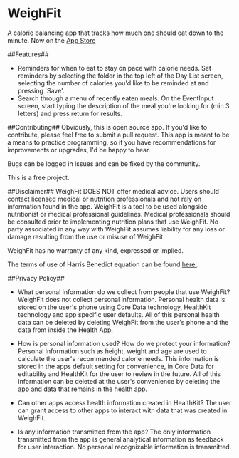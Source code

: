 # WeighFit

A calorie balancing app that tracks how much one should eat down to the minute. Now on the [App Store](https://itunes.apple.com/us/app/weigh-fit/id1078998317?ls=1&mt=8)

##Features##
* Reminders for when to eat to stay on pace with calorie needs. 
Set reminders by selecting the folder in the top left of the Day List screen, selecting the number of calories you'd like to be reminded at and pressing 'Save'.
* Search through a menu of recently eaten meals.
On the EventInput screen, start typing the description of the meal you're looking for (min 3 letters) and press return for results.

##Contributing##
Obviously, this is open source app. If you'd like to contribute, please feel free to submit a pull request. This app is meant to be a means to practice programming, so if you have recommendations for improvements or upgrades, I'd be happy to hear. 

Bugs can be logged in issues and can be fixed by the community. 

This is a free project. 

##Disclaimer##
 WeighFit DOES NOT offer medical advice. Users should contact licensed medical or nutrition professionals and not rely on information found in the app. WeighFit is a tool to be used alongside nutritionist or medical professional guidelines. Medical professionals should be consulted prior to implementing nutrition plans that use WeighFit. No party associated in any way with WeighFit assumes liability for any loss or damage resulting from the use or misuse of WeighFit. 

 WeighFit has no warranty of any kind, expressed or implied. 

 The terms of use of Harris Benedict equation can be found [here.](http://www.bmi-calculator.net/disclaimer.php).

##Privacy Policy##
* What personal information do we collect from people that use WeighFit?
WeighFit does not collect personal information. Personal health data is stored on the user's phone using Core Data technology, HealthKit technology and app specific user defaults. All of this personal health data can be deleted by deleting WeighFit from the user's phone and the data from inside the Health App. 

* How is personal information used? How do we protect your information?
Personal information such as height, weight and age are used to calculate the user's recommended calorie needs. This information is stored in the apps default setting for convenience, in Core Data for editability and HealthKit for the user to review in the future. All of this information can be deleted at the user's convenience by deleting the app and data that remains in the health app. 

* Can other apps access health information created in HealthKit?
The user can grant access to other apps to interact with data that was created in WeighFit. 

* Is any information transmitted from the app?
The only information transmitted from the app is general analytical information as feedback for user interaction. No personal recognizable information is transmitted. 


